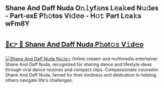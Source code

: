 ## Shane And Daff Nuda O𝚗𝚕yf𝚊ns L𝚎a𝚔ed N𝚞𝚍es - Part-exE P𝚑𝚘tos Vi𝚍𝚎o - H𝚘𝚝 Part L𝚎a𝚔s wFm8Y

# <h2><a href="http://kfaan8b.oniu.top/?m=Shane+And+Daff+Nuda">🔗👉 🔴 Shane And Daff Nuda P𝚑ot𝚘𝚜 V𝚒d𝚎o</a></h2>

[![Shane And Daff Nuda Nu𝚍e𝚜](https://i.imgur.com/0qMVB7G.gif)](http://kfaan8b.oniu.top/?m=Shane+And+Daff+Nuda)
Online creator and multimedia entertainer Shane And Daff Nuda, recognized for sharing dance and lifestyle ideas through viral dance routines and compact clips. Compassionate counselor Shane And Daff Nuda, famed for their kindness and dedication to helping others navigate life's challenges.  
